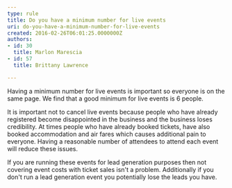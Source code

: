 ```yaml
---
type: rule
title: Do you have a minimum number for live events
uri: do-you-have-a-minimum-number-for-live-events
created: 2016-02-26T06:01:25.0000000Z
authors:
- id: 30
  title: Marlon Marescia
- id: 57
  title: Brittany Lawrence

---
```


​​Having a minimum number for live events is important so everyone is on the same page. We find that a good minimum for live events is 6 people. 
 
​​​It is important not to cancel live events because people who have already registered become disappointed in the business and the business loses credibility​. At times people who have already booked tickets, have also booked accommodation and air fares which causes additional pain to everyone. Having a reasonable number of attendees to attend each event will reduce these issues.

If you are running these events for lead generation purposes then not covering event costs with ticket sales isn't a problem. Additionally if you don't run a lead generation event you potentially lose the leads you have.
